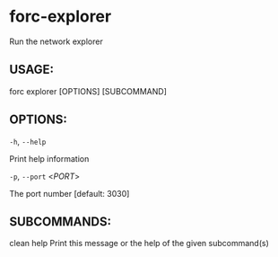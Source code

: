 
# forc-explorer
Run the network explorer


## USAGE:
forc explorer [OPTIONS] [SUBCOMMAND]


## OPTIONS:

`-h`, `--help` 

Print help information

`-p`, `--port` <_PORT_>

The port number [default: 3030]


## SUBCOMMANDS:
clean
help     Print this message or the help of the given subcommand(s)
